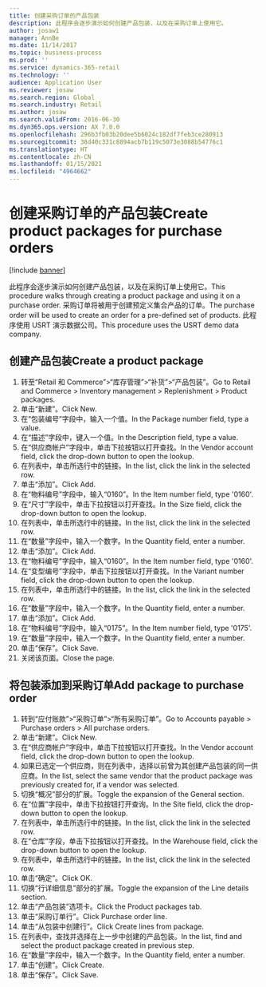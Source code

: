 ```yaml
---
title: 创建采购订单的产品包装
description: 此程序会逐步演示如何创建产品包装，以及在采购订单上使用它。
author: josaw1
manager: AnnBe
ms.date: 11/14/2017
ms.topic: business-process
ms.prod: ''
ms.service: dynamics-365-retail
ms.technology: ''
audience: Application User
ms.reviewer: josaw
ms.search.region: Global
ms.search.industry: Retail
ms.author: josaw
ms.search.validFrom: 2016-06-30
ms.dyn365.ops.version: AX 7.0.0
ms.openlocfilehash: 296b3fb03b20dee5b6024c182df7feb3ce280913
ms.sourcegitcommit: 38d40c331c8894acb7b119c5073e3088b54776c1
ms.translationtype: HT
ms.contentlocale: zh-CN
ms.lasthandoff: 01/15/2021
ms.locfileid: "4964662"
---
```

# <a name="create-product-packages-for-purchase-orders"></a><span data-ttu-id="5300c-103">创建采购订单的产品包装</span><span class="sxs-lookup"><span data-stu-id="5300c-103">Create product packages for purchase orders</span></span>

[!include [banner](../includes/banner.md)]

<span data-ttu-id="5300c-104">此程序会逐步演示如何创建产品包装，以及在采购订单上使用它。</span><span class="sxs-lookup"><span data-stu-id="5300c-104">This procedure walks through creating a product package and using it on a purchase order.</span></span> <span data-ttu-id="5300c-105">采购订单将被用于创建预定义集合产品的订单。</span><span class="sxs-lookup"><span data-stu-id="5300c-105">The purchase order will be used to create an order for a pre-defined set of products.</span></span> <span data-ttu-id="5300c-106">此程序使用 USRT 演示数据公司。</span><span class="sxs-lookup"><span data-stu-id="5300c-106">This procedure uses the USRT demo data company.</span></span>


## <a name="create-a-product-package"></a><span data-ttu-id="5300c-107">创建产品包装</span><span class="sxs-lookup"><span data-stu-id="5300c-107">Create a product package</span></span>
1. <span data-ttu-id="5300c-108">转至“Retail 和 Commerce”>“库存管理”>“补货”>“产品包装”。</span><span class="sxs-lookup"><span data-stu-id="5300c-108">Go to Retail and Commerce > Inventory management > Replenishment > Product packages.</span></span>
2. <span data-ttu-id="5300c-109">单击“新建”。</span><span class="sxs-lookup"><span data-stu-id="5300c-109">Click New.</span></span>
3. <span data-ttu-id="5300c-110">在“包装编号”字段中，输入一个值。</span><span class="sxs-lookup"><span data-stu-id="5300c-110">In the Package number field, type a value.</span></span>
4. <span data-ttu-id="5300c-111">在“描述”字段中，键入一个值。</span><span class="sxs-lookup"><span data-stu-id="5300c-111">In the Description field, type a value.</span></span>
5. <span data-ttu-id="5300c-112">在“供应商帐户”字段中，单击下拉按钮以打开查找。</span><span class="sxs-lookup"><span data-stu-id="5300c-112">In the Vendor account field, click the drop-down button to open the lookup.</span></span>
6. <span data-ttu-id="5300c-113">在列表中，单击所选行中的链接。</span><span class="sxs-lookup"><span data-stu-id="5300c-113">In the list, click the link in the selected row.</span></span>
7. <span data-ttu-id="5300c-114">单击“添加”。</span><span class="sxs-lookup"><span data-stu-id="5300c-114">Click Add.</span></span>
8. <span data-ttu-id="5300c-115">在“物料编号”字段中，输入“0160”。</span><span class="sxs-lookup"><span data-stu-id="5300c-115">In the Item number field, type '0160'.</span></span>
9. <span data-ttu-id="5300c-116">在“尺寸”字段中，单击下拉按钮以打开查找。</span><span class="sxs-lookup"><span data-stu-id="5300c-116">In the Size field, click the drop-down button to open the lookup.</span></span>
10. <span data-ttu-id="5300c-117">在列表中，单击所选行中的链接。</span><span class="sxs-lookup"><span data-stu-id="5300c-117">In the list, click the link in the selected row.</span></span>
11. <span data-ttu-id="5300c-118">在“数量”字段中，输入一个数字。</span><span class="sxs-lookup"><span data-stu-id="5300c-118">In the Quantity field, enter a number.</span></span>
12. <span data-ttu-id="5300c-119">单击“添加”。</span><span class="sxs-lookup"><span data-stu-id="5300c-119">Click Add.</span></span>
13. <span data-ttu-id="5300c-120">在“物料编号”字段中，输入“0160”。</span><span class="sxs-lookup"><span data-stu-id="5300c-120">In the Item number field, type '0160'.</span></span>
14. <span data-ttu-id="5300c-121">在“变型编号”字段中，单击下拉按钮以打开查找。</span><span class="sxs-lookup"><span data-stu-id="5300c-121">In the Variant number field, click the drop-down button to open the lookup.</span></span>
15. <span data-ttu-id="5300c-122">在列表中，单击所选行中的链接。</span><span class="sxs-lookup"><span data-stu-id="5300c-122">In the list, click the link in the selected row.</span></span>
16. <span data-ttu-id="5300c-123">在“数量”字段中，输入一个数字。</span><span class="sxs-lookup"><span data-stu-id="5300c-123">In the Quantity field, enter a number.</span></span>
17. <span data-ttu-id="5300c-124">单击“添加”。</span><span class="sxs-lookup"><span data-stu-id="5300c-124">Click Add.</span></span>
18. <span data-ttu-id="5300c-125">在“物料编号”字段中，输入“0175”。</span><span class="sxs-lookup"><span data-stu-id="5300c-125">In the Item number field, type '0175'.</span></span>
19. <span data-ttu-id="5300c-126">在“数量”字段中，输入一个数字。</span><span class="sxs-lookup"><span data-stu-id="5300c-126">In the Quantity field, enter a number.</span></span>
20. <span data-ttu-id="5300c-127">单击“保存”。</span><span class="sxs-lookup"><span data-stu-id="5300c-127">Click Save.</span></span>
21. <span data-ttu-id="5300c-128">关闭该页面。</span><span class="sxs-lookup"><span data-stu-id="5300c-128">Close the page.</span></span>

## <a name="add-package-to-purchase-order"></a><span data-ttu-id="5300c-129">将包装添加到采购订单</span><span class="sxs-lookup"><span data-stu-id="5300c-129">Add package to purchase order</span></span>
1. <span data-ttu-id="5300c-130">转到“应付账款”>“采购订单”>“所有采购订单”。</span><span class="sxs-lookup"><span data-stu-id="5300c-130">Go to Accounts payable > Purchase orders > All purchase orders.</span></span>
2. <span data-ttu-id="5300c-131">单击“新建”。</span><span class="sxs-lookup"><span data-stu-id="5300c-131">Click New.</span></span>
3. <span data-ttu-id="5300c-132">在“供应商帐户”字段中，单击下拉按钮以打开查找。</span><span class="sxs-lookup"><span data-stu-id="5300c-132">In the Vendor account field, click the drop-down button to open the lookup.</span></span>
4. <span data-ttu-id="5300c-133">如果已选定一个供应商，则在列表中，选择以前曾为其创建产品包装的同一供应商。</span><span class="sxs-lookup"><span data-stu-id="5300c-133">In the list, select the same vendor that the product package was previously created for, if a vendor was selected.</span></span>
5. <span data-ttu-id="5300c-134">切换“概况”部分的扩展。</span><span class="sxs-lookup"><span data-stu-id="5300c-134">Toggle the expansion of the General section.</span></span>
6. <span data-ttu-id="5300c-135">在“位置”字段中，单击下拉按钮打开查询。</span><span class="sxs-lookup"><span data-stu-id="5300c-135">In the Site field, click the drop-down button to open the lookup.</span></span>
7. <span data-ttu-id="5300c-136">在列表中，单击所选行中的链接。</span><span class="sxs-lookup"><span data-stu-id="5300c-136">In the list, click the link in the selected row.</span></span>
8. <span data-ttu-id="5300c-137">在“仓库”字段，单击下拉按钮以打开查找。</span><span class="sxs-lookup"><span data-stu-id="5300c-137">In the Warehouse field, click the drop-down button to open the lookup.</span></span>
9. <span data-ttu-id="5300c-138">在列表中，单击所选行中的链接。</span><span class="sxs-lookup"><span data-stu-id="5300c-138">In the list, click the link in the selected row.</span></span>
10. <span data-ttu-id="5300c-139">单击“确定”。</span><span class="sxs-lookup"><span data-stu-id="5300c-139">Click OK.</span></span>
11. <span data-ttu-id="5300c-140">切换“行详细信息”部分的扩展。</span><span class="sxs-lookup"><span data-stu-id="5300c-140">Toggle the expansion of the Line details section.</span></span>
12. <span data-ttu-id="5300c-141">单击“产品包装”选项卡。</span><span class="sxs-lookup"><span data-stu-id="5300c-141">Click the Product packages tab.</span></span>
13. <span data-ttu-id="5300c-142">单击“采购订单行”。</span><span class="sxs-lookup"><span data-stu-id="5300c-142">Click Purchase order line.</span></span>
14. <span data-ttu-id="5300c-143">单击“从包装中创建行”。</span><span class="sxs-lookup"><span data-stu-id="5300c-143">Click Create lines from package.</span></span>
15. <span data-ttu-id="5300c-144">在列表中，查找并选择在上一步中创建的产品包装。</span><span class="sxs-lookup"><span data-stu-id="5300c-144">In the list, find and select the product package created in previous step.</span></span>
16. <span data-ttu-id="5300c-145">在“数量”字段中，输入一个数字。</span><span class="sxs-lookup"><span data-stu-id="5300c-145">In the Quantity field, enter a number.</span></span>
17. <span data-ttu-id="5300c-146">单击“创建”。</span><span class="sxs-lookup"><span data-stu-id="5300c-146">Click Create.</span></span>
18. <span data-ttu-id="5300c-147">单击“保存”。</span><span class="sxs-lookup"><span data-stu-id="5300c-147">Click Save.</span></span>

